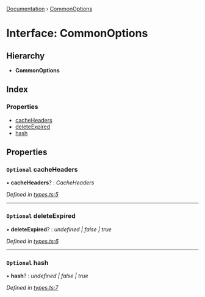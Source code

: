 [Documentation](../README.md) › [CommonOptions](commonoptions.md)

# Interface: CommonOptions

## Hierarchy

* **CommonOptions**

## Index

### Properties

* [cacheHeaders](commonoptions.md#optional-cacheheaders)
* [deleteExpired](commonoptions.md#optional-deleteexpired)
* [hash](commonoptions.md#optional-hash)

## Properties

### `Optional` cacheHeaders

• **cacheHeaders**? : *CacheHeaders*

*Defined in [types.ts:5](https://github.com/badbatch/cachemap/blob/ca43a4d/packages/core-worker/src/types.ts#L5)*

___

### `Optional` deleteExpired

• **deleteExpired**? : *undefined | false | true*

*Defined in [types.ts:6](https://github.com/badbatch/cachemap/blob/ca43a4d/packages/core-worker/src/types.ts#L6)*

___

### `Optional` hash

• **hash**? : *undefined | false | true*

*Defined in [types.ts:7](https://github.com/badbatch/cachemap/blob/ca43a4d/packages/core-worker/src/types.ts#L7)*
